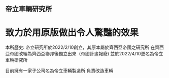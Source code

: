 ## 帝立車輛研究所
# 致力於用原版做出令人驚豔的效果

本所歷史:
帝立研究所於2022/2/10創立，其原本屬於齊西亞帝國之研究所
在齊西亞帝國改組為齊西亞聯邦後獨立出來（帝國計畫報廢)
並於2022/4/10更名為帝立車輛研究所

目前擁有一家子公司名為帝立車輛製造所 負責改造車輛

<!--

**Here are some ideas to get you started:**

🙋‍♀️ A short introduction - what is your organization all about?
🌈 Contribution guidelines - how can the community get involved?
👩‍💻 Useful resources - where can the community find your docs? Is there anything else the community should know?
🍿 Fun facts - what does your team eat for breakfast?
🧙 Remember, you can do mighty things with the power of [Markdown](https://docs.github.com/github/writing-on-github/getting-started-with-writing-and-formatting-on-github/basic-writing-and-formatting-syntax)
-->
